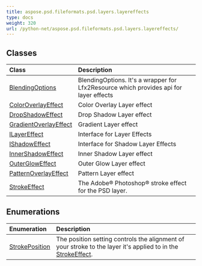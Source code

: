 ```yaml
---
title: aspose.psd.fileformats.psd.layers.layereffects
type: docs
weight: 320
url: /python-net/aspose.psd.fileformats.psd.layers.layereffects/
---
```





## **Classes**
| **Class** | **Description** |
| :- | :- |
| [BlendingOptions](/psd/python-net/aspose.psd.fileformats.psd.layers.layereffects/blendingoptions/) | BlendingOptions. It's a wrapper for Lfx2Resource which provides api for layer effects |
| [ColorOverlayEffect](/psd/python-net/aspose.psd.fileformats.psd.layers.layereffects/coloroverlayeffect/) | Color Overlay Layer effect |
| [DropShadowEffect](/psd/python-net/aspose.psd.fileformats.psd.layers.layereffects/dropshadoweffect/) | Drop Shadow Layer effect |
| [GradientOverlayEffect](/psd/python-net/aspose.psd.fileformats.psd.layers.layereffects/gradientoverlayeffect/) | Gradient Layer effect |
| [ILayerEffect](/psd/python-net/aspose.psd.fileformats.psd.layers.layereffects/ilayereffect/) | Interface for Layer Effects |
| [IShadowEffect](/psd/python-net/aspose.psd.fileformats.psd.layers.layereffects/ishadoweffect/) | Interface for Shadow Layer Effects |
| [InnerShadowEffect](/psd/python-net/aspose.psd.fileformats.psd.layers.layereffects/innershadoweffect/) | Inner Shadow Layer effect |
| [OuterGlowEffect](/psd/python-net/aspose.psd.fileformats.psd.layers.layereffects/outergloweffect/) | Outer Glow Layer effect |
| [PatternOverlayEffect](/psd/python-net/aspose.psd.fileformats.psd.layers.layereffects/patternoverlayeffect/) | Pattern Layer effect |
| [StrokeEffect](/psd/python-net/aspose.psd.fileformats.psd.layers.layereffects/strokeeffect/) | The Adobe® Photoshop® stroke effect for the PSD layer. |
## **Enumerations**
| **Enumeration** | **Description** |
| :- | :- |
| [StrokePosition](/psd/python-net/aspose.psd.fileformats.psd.layers.layereffects/strokeposition/) | The position setting controls the alignment of your stroke to the layer it's applied to in the [StrokeEffect](/psd/python-net/aspose.psd.fileformats.psd.layers.layereffects/strokeeffect/). |
